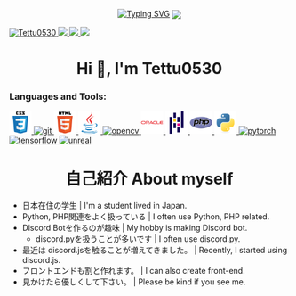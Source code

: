 <p align="center">
<a href="https://github.com/Tettu0530">
    <a href="https://git.io/typing-svg"><img src="https://readme-typing-svg.demolab.com?font=Fira+Code&pause=1000&center=true&vCenter=true&width=500&lines=Tettu0530;Japanese+%7C+Student+%7C+Maybe+engineer;E.X.%3A+Discord+bots%2C+AI%2C+tool%2C+API;Lang%3A+Python%2C+PHP%2C+Java%2C+JS%2FTS" alt="Typing SVG" /></a>
    <a href="https://github.com/anuraghazra/github-readme-stats">
  <img align="center" src="https://github-readme-stats.vercel.app/api?username=Tettu0530&theme=dark&show_icons=true" />
</a>
</a>
</p>

<p align="left">
  <a href="https://github.com/Tettu0530/Tettu0530/">
    <img src="https://komarev.com/ghpvc/?username=Tettu0530" alt="Tettu0530" />
  </a>
  <a href="https://github.com/Tettu0530">
    <img height="20" src="https://img.shields.io/github/followers/Tettu0530?label=follow&logo=github&style=flat" />
  </a>
  <a href="http://qiita.com/Tettu0530_Qiita">
    <img height="20" src="https://qiita-badge.apiapi.app/s/Tettu0530_Qiita/posts.svg" />
  </a>
  <//qiita.com/Tettu0530_Qiita">
    <img height="20" src="https://qiita-badge.apiapi.app/s/Tettu0530_Qiita/contributions.svg" />
  </a>
</p>
    
<h1 align="center">Hi 👋, I'm Tettu0530</h1>

<p align="left">
</p>

<h3 align="left">Languages and Tools:</h3>
<p align="left"> <a href="https://www.w3schools.com/css/" target="_blank" rel="noreferrer"> <img src="https://raw.githubusercontent.com/devicons/devicon/master/icons/css3/css3-original-wordmark.svg" alt="css3" width="40" height="40"/> </a> <a href="https://git-scm.com/" target="_blank" rel="noreferrer"> <img src="https://www.vectorlogo.zone/logos/git-scm/git-scm-icon.svg" alt="git" width="40" height="40"/> </a> <a href="https://www.w3.org/html/" target="_blank" rel="noreferrer"> <img src="https://raw.githubusercontent.com/devicons/devicon/master/icons/html5/html5-original-wordmark.svg" alt="html5" width="40" height="40"/> </a> <a href="https://www.java.com" target="_blank" rel="noreferrer"> <img src="https://raw.githubusercontent.com/devicons/devicon/master/icons/java/java-original.svg" alt="java" width="40" height="40"/> </a> <a href="https://opencv.org/" target="_blank" rel="noreferrer"> <img src="https://www.vectorlogo.zone/logos/opencv/opencv-icon.svg" alt="opencv" width="40" height="40"/> </a> <a href="https://www.oracle.com/" target="_blank" rel="noreferrer"> <img src="https://raw.githubusercontent.com/devicons/devicon/master/icons/oracle/oracle-original.svg" alt="oracle" width="40" height="40"/> </a> <a href="https://pandas.pydata.org/" target="_blank" rel="noreferrer"> <img src="https://raw.githubusercontent.com/devicons/devicon/2ae2a900d2f041da66e950e4d48052658d850630/icons/pandas/pandas-original.svg" alt="pandas" width="40" height="40"/> </a> <a href="https://www.php.net" target="_blank" rel="noreferrer"> <img src="https://raw.githubusercontent.com/devicons/devicon/master/icons/php/php-original.svg" alt="php" width="40" height="40"/> </a> <a href="https://www.python.org" target="_blank" rel="noreferrer"> <img src="https://raw.githubusercontent.com/devicons/devicon/master/icons/python/python-original.svg" alt="python" width="40" height="40"/> </a> <a href="https://pytorch.org/" target="_blank" rel="noreferrer"> <img src="https://www.vectorlogo.zone/logos/pytorch/pytorch-icon.svg" alt="pytorch" width="40" height="40"/> </a> <a href="https://www.tensorflow.org" target="_blank" rel="noreferrer"> <img src="https://www.vectorlogo.zone/logos/tensorflow/tensorflow-icon.svg" alt="tensorflow" width="40" height="40"/> </a> <a href="https://unrealengine.com/" target="_blank" rel="noreferrer"> <img src="https://raw.githubusercontent.com/kenangundogan/fontisto/036b7eca71aab1bef8e6a0518f7329f13ed62f6b/icons/svg/brand/unreal-engine.svg" alt="unreal" width="40" height="40"/> </a> </p>

<h1 align="center">自己紹介 About myself</h1>
    
- 日本在住の学生 | I'm a student lived in Japan.
- Python, PHP関連をよく扱っている | I often use Python, PHP related.
- Discord Botを作るのが趣味 | My hobby is making Discord bot.
  - discord.pyを扱うことが多いです | I often use discord.py.
- 最近は discord.jsを触ることが増えてきました。 | Recently, I started using discord.js.
- フロントエンドも割と作れます。 | I can also create front-end.
- 見かけたら優しくして下さい。 | Please be kind if you see me.

